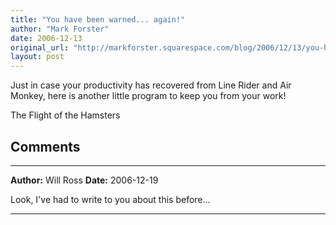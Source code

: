 ```yaml
---
title: "You have been warned... again!"
author: "Mark Forster"
date: 2006-12-13
original_url: "http://markforster.squarespace.com/blog/2006/12/13/you-have-been-warned-again.html"
layout: post
---
```


Just in case your productivity has recovered from Line Rider and Air Monkey, here is another little program to keep you from your work!

The Flight of the Hamsters


## Comments

---

**Author:** Will Ross
**Date:** 2006-12-19

Look, I've had to write to you about this before...

---
